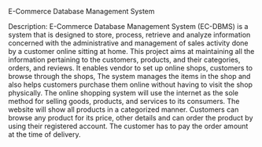 E-Commerce Database Management System

Description: 
E-Commerce Database Management System (EC-DBMS) is a system that is designed to store, process, retrieve and analyze information concerned with the administrative and management of sales activity done by a customer online sitting at home. This project aims at maintaining all the information pertaining to the customers, products, and their categories, orders, and reviews. It enables vendor to set up online shops, customers to browse through the shops, The system manages the items in the shop and also helps customers purchase them online without having to visit the shop physically. The online shopping system will use the internet as the sole method for selling goods, products, and services to its consumers. The website will show all products in a categorized manner. Customers can browse any product for its price, other details and can order the product by using their registered account. The customer has to pay the order amount at the time of delivery.


 
